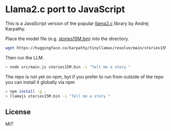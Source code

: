 # Llama2.c port to JavaScript

This is a JavaScript version of the popular [llama2.c](https://github.com/karpathy/llama2.c) library by Andrej Karpathy.

Place the model file (e.g. [stories15M.bin]()) into the directory.
```sh
wget https://huggingface.co/karpathy/tinyllamas/resolve/main/stories15M.bin
```

Then run the LLM.

```sh
> node src/main.js stories15M.bin -i "Tell me a story "
```

The repo is not yet on npm, byt if you prefer to run from outside of the repo you can install it globally via npm

```sh
> npm install -g .
> llamajs stories15M.bin -i "Tell me a story "
```


## License
MIT
